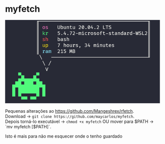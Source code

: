 # myfetch

![alt text](https://github.com/maycarlos/myfetch/blob/main/myfetch.png)

Pequenas alterações ao https://github.com/Mangeshrex/rfetch.  
Download ->  `git clone https://github.com/maycarlos/myfetch`.  
Depois torná-lo executável -> `chmod +x myfetch` OU mover para $PATH -> `mv myfetch [$PATH]`. 

Isto é mais para não me esquecer onde o tenho guardado



